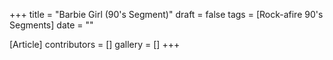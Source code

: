 +++
title = "Barbie Girl (90's Segment)"
draft = false
tags = [Rock-afire 90's Segments]
date = ""

[Article]
contributors = []
gallery = []
+++